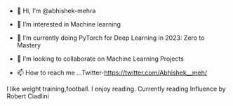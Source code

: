- 👋 Hi, I’m @abhishek-mehra
- 👀 I’m interested in Machine learning
- 🌱 I’m currently doing  PyTorch for Deep Learning in 2023: Zero to Mastery

- 💞️ I’m looking to collaborate on Machine Learning Projects
- 📫 How to reach me ...Twitter-https://twitter.com/Abhishek__meh/

I like weight training,football. I enjoy reading. Currently reading Influence by Robert Ciadlini

<!---
abhishek-mehra/abhishek-mehra is a ✨ special ✨ repository because its `README.md` (this file) appears on your GitHub profile.
You can click the Preview link to take a look at your changes.
--->
